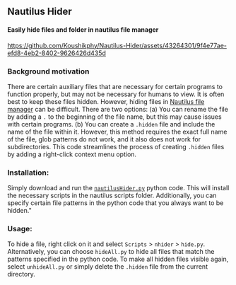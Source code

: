 ## Nautilus Hider
#### Easily hide files and folder in nautilus file manager


https://github.com/Koushikphy/Nautilus-Hider/assets/43264301/9f4e77ae-efd8-4eb2-8402-9626426d435d





### Background motivation
There are certain auxiliary files that are necessary for certain programs to function properly, but may not be necessary for humans to view. It is often best to keep these files hidden. However, hiding files in [Nautilus file manager](https://en.wikipedia.org/wiki/GNOME_Files) can be difficult. There are two options: (a) You can rename the file by adding a `.` to the beginning of the file name, but this may cause issues with certain programs. (b) You can create a `.hidden` file and include the name of the file within it. However, this method requires the exact full name of the file, glob patterns do not work, and it also does not work for subdirectories. This code streamlines the process of creating `.hidden` files by adding a right-click context menu option.


### Installation:
Simply download and run the [`nautilusHider.py`](https://github.com/Koushikphy/Nautilus-Hider/blob/main/natilusHider.py) python code. This will install the necessary scripts in the nautilus scripts folder. Additionally, you can specify certain file patterns in the python code that you always want to be hidden."


### Usage:
To hide a file, right click on it and select `Scripts` > `nhider` > `hide.py`. Alternatively, you can choose `hideAll.py` to hide all files that match the patterns specified in the python code. To make all hidden files visible again, select `unhideAll.py` or simply delete the `.hidden` file from the current directory.
